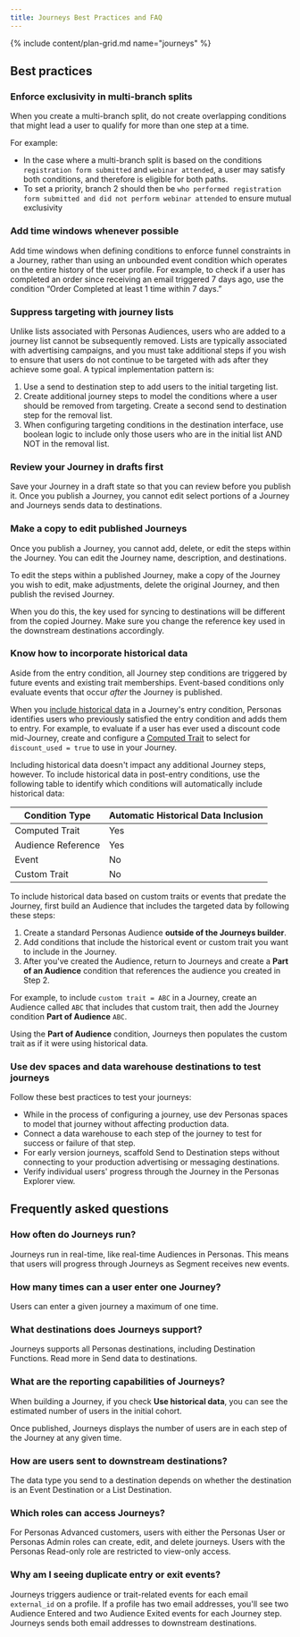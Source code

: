 ```yaml
---
title: Journeys Best Practices and FAQ
---
```

{% include content/plan-grid.md name="journeys" %}


## Best practices

### Enforce exclusivity in multi-branch splits

When you create a multi-branch split, do not create overlapping conditions that might lead a user to qualify for more than one step at a time.

For example:
  - In the case where a multi-branch split is based on the conditions `registration form submitted` and `webinar attended`, a user may satisfy both conditions, and therefore is eligible for both paths.
  - To set a priority, branch 2 should then be `who performed registration form submitted and did not perform webinar attended` to ensure mutual exclusivity

### Add time windows whenever possible

Add time windows when defining conditions to enforce funnel constraints in a Journey, rather than using an unbounded event condition which operates on the entire history of the user profile. For example, to check if a user has completed an order since receiving an email triggered 7 days ago, use the condition “Order Completed at least 1 time within 7 days.”

### Suppress targeting with journey lists

Unlike lists associated with Personas Audiences, users who are added to a journey list cannot be subsequently removed. Lists are typically associated with advertising campaigns, and you must take additional steps if you wish to ensure that users do not continue to be targeted with ads after they achieve some goal. A typical implementation pattern is:
1. Use a send to destination step to add users to the initial targeting list.
2. Create additional journey steps to model the conditions where a user should be removed from targeting. Create a second send to destination step for the removal list.
3. When configuring targeting conditions in the destination interface, use boolean logic to include only those users who are in the initial list AND NOT in the removal list.

### Review your Journey in drafts first

Save your Journey in a draft state so that you can review before you publish it. Once you publish a Journey, you cannot edit select portions of a Journey and Journeys sends data to destinations.

### Make a copy to edit published Journeys

Once you publish a Journey, you cannot add, delete, or edit the steps within the Journey. You can edit the Journey name, description, and destinations.

To edit the steps within a published Journey, make a copy of the Journey you wish to edit, make adjustments, delete the original Journey, and then publish the revised Journey.

When you do this, the key used for syncing to destinations will be different from the copied Journey. Make sure you change the reference key used in the downstream destinations accordingly.

### Know how to incorporate historical data

Aside from the entry condition, all Journey step conditions are triggered by future events and existing trait memberships. Event-based conditions only evaluate events that occur *after* the Journey is published.

When you [include historical data](/docs/personas/journeys/build-journey/#using-historical-data-for-the-entry-step) in a Journey's entry condition, Personas identifies users who previously satisfied the entry condition and adds them to entry. For example, to evaluate if a user has ever used a discount code mid-Journey, create and configure a [Computed Trait](/docs/personas/computed-traits/#conditions) to select for `discount_used = true` to use in your Journey. 

Including historical data doesn't impact any additional Journey steps, however. To include historical data in post-entry conditions, use the following table to identify which conditions will automatically include historical data:

| Condition Type     | Automatic Historical Data Inclusion | 
| ------------------ | ----------------------------------- |
| Computed Trait     | Yes                                 |
| Audience Reference | Yes                                 |
| Event              | No                                  |
| Custom Trait       | No                                  |


To include historical data based on custom traits or events that predate the Journey, first build an Audience that includes the targeted data by following these steps:

1. Create a standard Personas Audience **outside of the Journeys builder**.
2. Add conditions that include the historical event or custom trait you want to include in the Journey.
3. After you've created the Audience, return to Journeys and create a **Part of an Audience** condition that references the audience you created in Step 2.

For example, to include `custom trait = ABC` in a Journey, create an Audience called `ABC` that includes that custom trait, then add the Journey condition **Part of Audience** `ABC`.

Using the **Part of Audience** condition, Journeys then populates the custom trait as if it were using historical data.

### Use dev spaces and data warehouse destinations to test journeys

Follow these best practices to test your journeys:

- While in the process of configuring a journey, use dev Personas spaces to model that journey without affecting production data. 
- Connect a data warehouse to each step of the journey to test for success or failure of that step. 
- For early version journeys, scaffold Send to Destination steps without connecting to your production advertising or messaging destinations.
- Verify individual users' progress through the Journey in the Personas Explorer view.
 
## Frequently asked questions

### How often do Journeys run?

Journeys run in real-time, like real-time Audiences in Personas. This means that users will progress through Journeys as Segment receives new events.

### How many times can a user enter one Journey?

Users can enter a given journey a maximum of one time.

### What destinations does Journeys support?

Journeys supports all Personas destinations, including Destination Functions. Read more in Send data to destinations.

### What are the reporting capabilities of Journeys?

When building a Journey, if you check **Use historical data**, you can see the estimated number of users in the initial cohort.

Once published, Journeys displays the number of users are in each step of the Journey at any given time.

### How are users sent to downstream destinations?

The data type you send to a destination depends on whether the destination is an Event Destination or a List Destination. 

### Which roles can access Journeys?
For Personas Advanced customers, users with either the Personas User or Personas Admin roles can create, edit, and delete journeys. Users with the Personas Read-only role are restricted to view-only access.

### Why am I seeing duplicate entry or exit events?

Journeys triggers audience or trait-related events for each email `external_id` on a profile. If a profile has two email addresses, you'll see two Audience Entered and two Audience Exited events for each Journey step. Journeys sends both email addresses to downstream destinations. 
